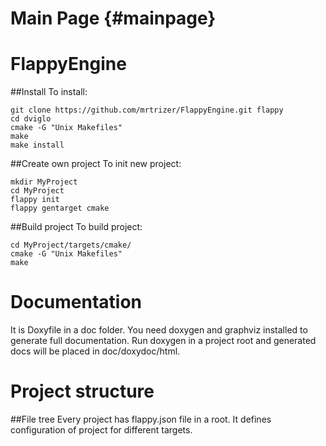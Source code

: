 Main Page {#mainpage}
=========
# FlappyEngine
##Install
To install:

	git clone https://github.com/mrtrizer/FlappyEngine.git flappy
	cd dviglo
	cmake -G "Unix Makefiles"
	make
	make install

##Create own project
To init new project:

	mkdir MyProject
	cd MyProject
	flappy init
	flappy gentarget cmake

##Build project
To build project:

	cd MyProject/targets/cmake/
	cmake -G "Unix Makefiles"
	make

# Documentation
It is Doxyfile in a doc folder. You need doxygen and graphviz installed to generate full documentation. Run doxygen in a project root and generated docs will be placed in doc/doxydoc/html.

# Project structure
##File tree
Every project has flappy.json file in a root. It defines configuration of project for different targets.
